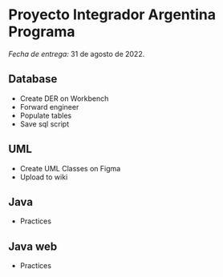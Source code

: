 # Proyecto Integrador Argentina Programa

_Fecha de entrega:_ 31 de agosto de 2022.

## Database
- Create DER on Workbench
- Forward engineer
- Populate tables
- Save sql script

## UML
- Create UML Classes on Figma
- Upload to wiki

## Java
- Practices

## Java web
- Practices